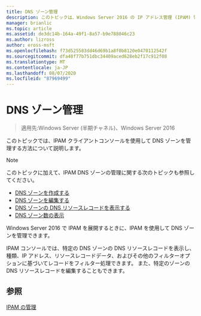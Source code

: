 ```yaml
---
title: DNS ゾーン管理
description: このトピックは、Windows Server 2016 の IP アドレス管理 (IPAM) 管理ガイドに含まれています。
manager: brianlic
ms.topic: article
ms.assetid: de3dc14b-164a-49f1-8a57-b9e788046c23
ms.author: lizross
author: eross-msft
ms.openlocfilehash: f73d525583dd46d69b1a8f0b8120e0470112542f
ms.sourcegitcommit: dfa48f77b751dbc34409aced628eb2f17c912f08
ms.translationtype: MT
ms.contentlocale: ja-JP
ms.lasthandoff: 08/07/2020
ms.locfileid: "87969499"
---
```

# <a name="dns-zone-management"></a>DNS ゾーン管理

>適用先:Windows Server (半期チャネル)、Windows Server 2016

このトピックでは、IPAM クライアントコンソールを使用して DNS ゾーンを管理する方法について説明します。

> [!NOTE]
> このトピックに加えて、IPAM DNS ゾーンの管理に関する次のトピックも参照してください。
>
> -   [DNS ゾーンを作成する](../../technologies/ipam/Create-a-DNS-Zone.md)
> -   [DNS ゾーンを編集する](../../technologies/ipam/Edit-a-DNS-Zone.md)
> -   [DNS ゾーンの DNS リソースレコードを表示する](../../technologies/ipam/View-DNS-Resource-Records-for-a-DNS-Zone.md)
> -   [DNS ゾーン数の表示](../../technologies/ipam/View-DNS-Zones.md)

Windows Server 2016 で IPAM を展開するときに、IPAM を使用して DNS ゾーンを管理できます。

IPAM コンソールでは、特定の DNS ゾーンの DNS リソースレコードを表示し、種類、IP アドレス、リソースレコードデータ、およびその他のフィルターオプションに基づいてレコードをフィルター処理できます。 また、特定のゾーンの DNS リソースレコードを編集することもできます。

## <a name="see-also"></a>参照
[IPAM の管理](Manage-IPAM.md)



